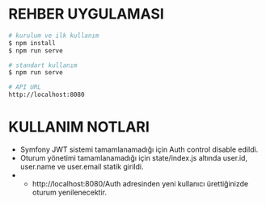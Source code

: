 # REHBER UYGULAMASI
```bash
# kurulum ve ilk kullanım
$ npm install
$ npm run serve

# standart kullanım
$ npm run serve

# API URL
http://localhost:8080

```
# KULLANIM NOTLARI
* Symfony JWT sistemi tamamlanamadığı için Auth control disable edildi.
* Oturum yönetimi tamamlanamadığı için state/index.js altında user.id, user.name ve user.email statik girildi.
* * http://localhost:8080/Auth adresinden yeni kullanıcı ürettiğinizde oturum yenilenecektir.
